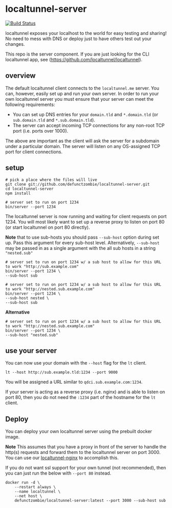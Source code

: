 # localtunnel-server

[![Build Status](https://travis-ci.org/gojisystems/gojiconnect-server.svg?branch=master)](https://travis-ci.org/gojisystems/gojiconnect-server)

localtunnel exposes your localhost to the world for easy testing and sharing! No need to mess with DNS or deploy just to have others test out your changes.

This repo is the server component. If you are just looking for the CLI localtunnel app, see (https://github.com/localtunnel/localtunnel).

## overview

The default localtunnel client connects to the `localtunnel.me` server. You can, however, easily set up and run your own server. In order to run your own localtunnel server you must ensure that your server can meet the following requirements:

* You can set up DNS entries for your `domain.tld` and `*.domain.tld` (or `sub.domain.tld` and `*.sub.domain.tld`).
* The server can accept incoming TCP connections for any non-root TCP port (i.e. ports over 1000).

The above are important as the client will ask the server for a subdomain under a particular domain. The server will listen on any OS-assigned TCP port for client connections.

## setup

```shell
# pick a place where the files will live
git clone git://github.com/defunctzombie/localtunnel-server.git
cd localtunnel-server
npm install

# server set to run on port 1234
bin/server --port 1234
```

The localtunnel server is now running and waiting for client requests on port 1234. You will most likely want to set up a reverse proxy to listen on port 80 (or start localtunnel on port 80 directly).

**Note** that to use sub-hosts you should pass `--sub-host` option during set up. Pass this argument for every sub-host level.
Alternatively, `--sub-host` may be passed in as a single argument with the all sub hosts in a string `"nested.sub"`

```shell
# server set to run on port 1234 w/ a sub host to allow for this URL to work "http://sub.example.com"
bin/server --port 1234 \
--sub-host sub
```

```shell
# server set to run on port 1234 w/ a sub host to allow for this URL to work "http://nested.sub.example.com"
bin/server --port 1234 \
--sub-host nested \
--sub-host sub
```
**Alternative**
```shell
# server set to run on port 1234 w/ a sub host to allow for this URL to work "http://nested.sub.example.com"
bin/server --port 1234 \
--sub-host "nested.sub"
```

## use your server

You can now use your domain with the `--host` flag for the `lt` client.

```shell
lt --host http://sub.example.tld:1234 --port 9000
```

You will be assigned a URL similar to `qdci.sub.example.com:1234`.

If your server is acting as a reverse proxy (i.e. nginx) and is able to listen on port 80, then you do not need the `:1234` part of the hostname for the `lt` client.


## Deploy

You can deploy your own localtunnel server using the prebuilt docker image.

**Note** This assumes that you have a proxy in front of the server to handle the http(s) requests and forward them to the localtunnel server on port 3000. You can use our [localtunnel-nginx](https://github.com/localtunnel/nginx) to accomplish this.

If you do not want ssl support for your own tunnel (not recommended), then you can just run the below with `--port 80` instead.

```
docker run -d \
    --restart always \
    --name localtunnel \
    --net host \
    defunctzombie/localtunnel-server:latest --port 3000 --sub-host sub
```
